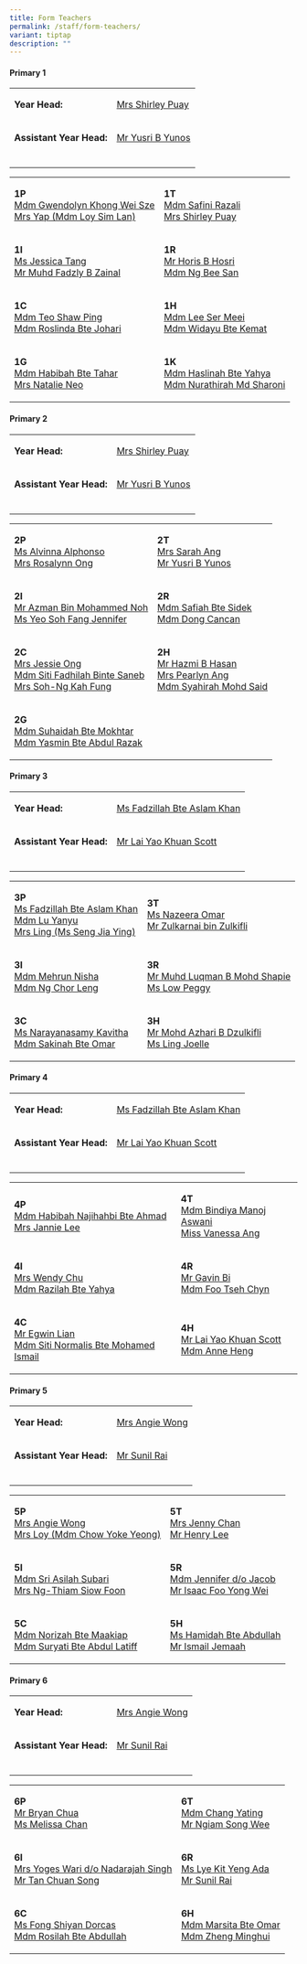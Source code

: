 ```yaml
---
title: Form Teachers
permalink: /staff/form-teachers/
variant: tiptap
description: ""
---
```

<h4><strong>Primary 1</strong></h4>
<table style="minWidth: 50px">
<colgroup>
<col>
<col>
</colgroup>
<tbody>
<tr>
<td rowspan="1" colspan="1">
<p><strong>Year Head:</strong>
</p>
</td>
<td rowspan="1" colspan="1">
<p><a href="mailto:shirley.lee@gsps.edu.sg" rel="noopener nofollow" target="_blank">Mrs Shirley Puay</a>
</p>
</td>
</tr>
<tr>
<td rowspan="1" colspan="1">
<p><strong>Assistant Year Head:</strong>
</p>
</td>
<td rowspan="1" colspan="1">
<p><a href="mailto:yusri@gsps.edu.sg" rel="noopener nofollow" target="_blank">Mr Yusri B Yunos</a>
</p>
</td>
</tr>
<tr>
<td rowspan="1" colspan="1">
<p></p>
</td>
<td rowspan="1" colspan="1">
<p></p>
</td>
</tr>
</tbody>
</table>
<table style="minWidth: 50px">
<colgroup>
<col>
<col>
</colgroup>
<tbody>
<tr>
<td rowspan="1" colspan="1">
<p><strong>1P</strong>
<br><a href="mailto:gwendolyn.faith.khong@gsps.edu.sg" rel="noopener nofollow" target="_blank">Mdm Gwendolyn Khong Wei Sze</a>
<br><a href="mailto:loy.sim.lan@gsps.edu.sg" rel="noopener nofollow" target="_blank">Mrs Yap (Mdm Loy Sim Lan)</a>
</p>
</td>
<td rowspan="1" colspan="1">
<p><strong>1T</strong>
<br><a href="mailto:safini.razali@gsps.edu.sg" rel="noopener nofollow" target="_blank">Mdm Safini Razali</a>
<br><a href="mailto:shirley.lee@gsps.edu.sg" rel="noopener nofollow" target="_blank">Mrs Shirley Puay</a>
</p>
</td>
</tr>
<tr>
<td rowspan="1" colspan="1">
<p><strong>1I</strong>
<br><a href="mailto:jessica.tang@gsps.edu.sg" rel="noopener nofollow" target="_blank">Ms Jessica Tang</a>
<br><a href="mailto:fadzly.zainal@gsps.edu.sg" rel="noopener nofollow" target="_blank">Mr Muhd Fadzly B Zainal</a>
</p>
</td>
<td rowspan="1" colspan="1">
<p><strong>1R</strong>
<br><a href="mailto:horis@gsps.edu.sg" rel="noopener nofollow" target="_blank">Mr Horis B Hosri</a>
<br><a href="mailto:ng.bee.san@gsps.edu.sg" rel="noopener nofollow" target="_blank">Mdm Ng Bee San</a>
</p>
</td>
</tr>
<tr>
<td rowspan="1" colspan="1">
<p><strong>1C</strong>
<br><a href="mailto:teo.shaw.ping@gsps.edu.sg" rel="noopener nofollow" target="_blank">Mdm Teo Shaw Ping</a>
<br><a href="mailto:roslinda.johari@gsps.edu.sg" rel="noopener nofollow" target="_blank">Mdm Roslinda Bte Johari</a>
</p>
</td>
<td rowspan="1" colspan="1">
<p><strong>1H</strong>
<br><a href="mailto:lee.ser.meei@gsps.edu.sg" rel="noopener nofollow" target="_blank">Mdm Lee Ser Meei</a>
<br><a href="mailto:widayu.kemat@gsps.edu.sg" rel="noopener nofollow" target="_blank">Mdm Widayu Bte Kemat</a>
</p>
</td>
</tr>
<tr>
<td rowspan="1" colspan="1">
<p><strong>1G</strong>
<br><a href="mailto:habibah.tahar@gsps.edu.sg" rel="noopener nofollow" target="_blank">Mdm Habibah Bte Tahar</a>
<br><a href="mailto:natalie.neo@gsps.edu.sg" rel="noopener nofollow" target="_blank">Mrs Natalie Neo</a>
</p>
</td>
<td rowspan="1" colspan="1">
<p><strong>1K</strong>
<br><a href="mailto:haslinah.yahya@gsps.edu.sg" rel="noopener nofollow" target="_blank">Mdm Haslinah Bte Yahya</a>
<br><a href="mailto:nurathirah@gsps.edu.sg" rel="noopener nofollow" target="_blank">Mdm Nurathirah Md Sharoni</a>
</p>
</td>
</tr>
</tbody>
</table>
<p></p>
<h4><strong>Primary 2</strong></h4>
<table style="minWidth: 50px">
<colgroup>
<col>
<col>
</colgroup>
<tbody>
<tr>
<td rowspan="1" colspan="1">
<p><strong>Year Head:</strong>
</p>
</td>
<td rowspan="1" colspan="1">
<p><a href="mailto:shirley.lee@gsps.edu.sg" rel="noopener nofollow" target="_blank">Mrs Shirley Puay</a>
</p>
</td>
</tr>
<tr>
<td rowspan="1" colspan="1">
<p><strong>Assistant Year Head:</strong>
</p>
</td>
<td rowspan="1" colspan="1">
<p><a href="mailto:yusri@gsps.edu.sg" rel="noopener nofollow" target="_blank">Mr Yusri B Yunos</a>
</p>
</td>
</tr>
<tr>
<td rowspan="1" colspan="1">
<p></p>
</td>
<td rowspan="1" colspan="1">
<p></p>
</td>
</tr>
</tbody>
</table>
<table style="minWidth: 50px">
<colgroup>
<col>
<col>
</colgroup>
<tbody>
<tr>
<td rowspan="1" colspan="1">
<p><strong>2P</strong>
<br><a href="mailto:alvinna@gsps.edu.sg" rel="noopener nofollow" target="_blank">Ms Alvinna Alphonso</a>
<br><a href="mailto:rosalynn.teo@gsps.edu.sg" rel="noopener nofollow" target="_blank">Mrs Rosalynn Ong</a>
</p>
</td>
<td rowspan="1" colspan="1">
<p><strong>2T</strong>
<br><a href="mailto:sarah.goh@gsps.edu.sg" rel="noopener nofollow" target="_blank">Mrs Sarah Ang</a>
<br><a href="mailto:yusri@gsps.edu.sg" rel="noopener nofollow" target="_blank">Mr Yusri B Yunos</a>
</p>
</td>
</tr>
<tr>
<td rowspan="1" colspan="1">
<p><strong>2I</strong>
<br><a href="mailto:azman.mohammed.noh@gsps.edu.sg" rel="noopener nofollow" target="_blank">Mr Azman Bin Mohammed Noh</a>
<br><a href="mailto:jennifer.yeo@gsps.edu.sg" rel="noopener nofollow" target="_blank">Ms Yeo Soh Fang Jennifer</a>
</p>
</td>
<td rowspan="1" colspan="1">
<p><strong>2R</strong>
<br><a href="mailto:safiah.sidek@gsps.edu.sg" rel="noopener nofollow" target="_blank">Mdm Safiah Bte Sidek</a>
<br><a href="mailto:dong.cancan@gsps.edu.sg" rel="noopener nofollow" target="_blank">Mdm Dong Cancan</a>
</p>
</td>
</tr>
<tr>
<td rowspan="1" colspan="1">
<p><strong>2C</strong>
<br><a href="mailto:jessie.ho@gsps.edu.sg" rel="noopener nofollow" target="_blank">Mrs Jessie Ong</a>
<br><a href="mailto:fadhilah.saneb@gsps.edu.sg" rel="noopener nofollow" target="_blank">Mdm Siti Fadhilah Binte Saneb</a>
<br><a href="mailto:angeline.ng@gsps.edu.sg" rel="noopener nofollow" target="_blank">Mrs Soh-Ng Kah Fung </a>
</p>
</td>
<td rowspan="1" colspan="1">
<p><strong>2H</strong>
<br><a href="mailto:hazmi.hasan@gsps.edu.sg" rel="noopener nofollow" target="_blank">Mr Hazmi B Hasan</a>
<br><a href="mailto:pearlyn.ang@gsps.edu.sg" rel="noopener nofollow" target="_blank">Mrs Pearlyn Ang</a>
<br><a href="mailto:syahirah.ms@gsps.edu.sg" rel="noopener nofollow" target="_blank">Mdm Syahirah Mohd Said</a>
</p>
</td>
</tr>
<tr>
<td rowspan="1" colspan="1">
<p><strong>2G</strong>
<br><a href="mailto:suhaidah.mokhtar@gsps.edu.sg" rel="noopener nofollow" target="_blank">Mdm Suhaidah Bte Mokhtar</a>
<br><a href="mailto:yasmin.abdul.razak@gsps.edu.sg" rel="noopener nofollow" target="_blank">Mdm Yasmin Bte Abdul Razak</a>
</p>
</td>
<td rowspan="1" colspan="1">
<p></p>
</td>
</tr>
</tbody>
</table>
<p></p>
<h4><strong>Primary 3</strong></h4>
<table style="minWidth: 50px">
<colgroup>
<col>
<col>
</colgroup>
<tbody>
<tr>
<td rowspan="1" colspan="1">
<p><strong>Year Head:</strong>
</p>
</td>
<td rowspan="1" colspan="1">
<p><a href="mailto:fadzillah.khan@gsps.edu.sg" rel="noopener nofollow" target="_blank">Ms Fadzillah Bte Aslam Khan</a>
</p>
</td>
</tr>
<tr>
<td rowspan="1" colspan="1">
<p><strong>Assistant Year Head:</strong>
</p>
</td>
<td rowspan="1" colspan="1">
<p><a href="mailto:scott.lai@gsps.edu.sg" rel="noopener nofollow" target="_blank">Mr Lai Yao Khuan Scott</a>
</p>
</td>
</tr>
<tr>
<td rowspan="1" colspan="1">
<p></p>
</td>
<td rowspan="1" colspan="1">
<p></p>
</td>
</tr>
</tbody>
</table>
<table style="minWidth: 50px">
<colgroup>
<col>
<col>
</colgroup>
<tbody>
<tr>
<td rowspan="1" colspan="1">
<p><strong>3P</strong>
<br><a href="mailto:fadzillah.khan@gsps.edu.sg" rel="noopener nofollow" target="_blank">Ms Fadzillah Bte Aslam Khan</a>
<br><a href="mailto:lu.yanyu@gsps.edu.sg" rel="noopener nofollow" target="_blank">Mdm Lu Yanyu</a>
<br><a href="mailto:seng.jiaying@gsps.edu.sg" rel="noopener nofollow" target="_blank">Mrs Ling (Ms Seng Jia Ying)</a>
</p>
</td>
<td rowspan="1" colspan="1">
<p><strong>3T</strong>
<br><a href="mailto:nazeera.omar@gsps.edu.sg" rel="noopener nofollow" target="_blank">Ms Nazeera Omar</a>
<br><a href="mailto:zulkarnai@gsps.edu.sg" rel="noopener nofollow" target="_blank">Mr Zulkarnai bin Zulkifli </a>
</p>
</td>
</tr>
<tr>
<td rowspan="1" colspan="1">
<p><strong>3I</strong>
<br><a href="mailto:mehrun.nisha@gsps.edu.sg" rel="noopener nofollow" target="_blank">Mdm Mehrun Nisha</a>
<br><a href="mailto:ng.chorleng@gsps.edu.sg" rel="noopener nofollow" target="_blank">Mdm Ng Chor Leng</a>
</p>
</td>
<td rowspan="1" colspan="1">
<p><strong>3R</strong>
<br><a href="mailto:muhammad.luqman.bms@gsps.edu.sg" rel="noopener nofollow" target="_blank">Mr Muhd Luqman B Mohd Shapie</a>
<br><a href="mailto:peggy.low@gsps.edu.sg" rel="noopener nofollow" target="_blank">Ms Low Peggy</a>
</p>
</td>
</tr>
<tr>
<td rowspan="1" colspan="1">
<p><strong>3C</strong>
<br><a href="mailto:kavitha@gsps.edu.sg" rel="noopener nofollow" target="_blank">Ms Narayanasamy Kavitha</a>
<br><a href="mailto:sakinah.omar@gsps.edu.sg" rel="noopener nofollow" target="_blank">Mdm Sakinah Bte Omar</a>
</p>
</td>
<td rowspan="1" colspan="1">
<p><strong>3H</strong>
<br><a href="mailto:md.azhari@gsps.edu.sg" rel="noopener nofollow" target="_blank">Mr Mohd Azhari B Dzulkifli</a>
<br><a href="mailto:ling.joelle@gsps.edu.sg" rel="noopener nofollow" target="_blank">Ms Ling Joelle</a>
</p>
</td>
</tr>
</tbody>
</table>
<p></p>
<h4><strong>Primary 4</strong></h4>
<table style="minWidth: 50px">
<colgroup>
<col>
<col>
</colgroup>
<tbody>
<tr>
<td rowspan="1" colspan="1">
<p><strong>Year Head:</strong>
</p>
</td>
<td rowspan="1" colspan="1">
<p><a href="mailto:fadzillah.khan@gsps.edu.sg" rel="noopener nofollow" target="_blank">Ms Fadzillah Bte Aslam Khan</a>
</p>
</td>
</tr>
<tr>
<td rowspan="1" colspan="1">
<p><strong>Assistant Year Head:</strong>
</p>
</td>
<td rowspan="1" colspan="1">
<p><a href="mailto:scott.lai@gsps.edu.sg" rel="noopener nofollow" target="_blank">Mr Lai Yao Khuan Scott</a>
</p>
</td>
</tr>
<tr>
<td rowspan="1" colspan="1">
<p></p>
</td>
<td rowspan="1" colspan="1">
<p></p>
</td>
</tr>
</tbody>
</table>
<table style="minWidth: 50px">
<colgroup>
<col>
<col>
</colgroup>
<tbody>
<tr>
<td rowspan="1" colspan="1">
<p><strong>4P</strong>
<br><a href="mailto:habibah.ahmad@gsps.edu.sg" rel="noopener nofollow" target="_blank">Mdm Habibah Najihahbi Bte Ahmad</a>
<br><a href="mailto:jannie.lee@gsps.edu.sg" rel="noopener nofollow" target="_blank">Mrs Jannie Lee</a>
</p>
</td>
<td rowspan="1" colspan="1">
<p><strong>4T</strong>
<br><a href="mailto:bindiya.aswani@gsps.edu.sg" rel="noopener nofollow" target="_blank">Mdm Bindiya Manoj Aswani</a>
<br><a href="mailto:vanessa.ang@gsps.edu.sg" rel="noopener nofollow" target="_blank">Miss Vanessa Ang</a>
</p>
</td>
</tr>
<tr>
<td rowspan="1" colspan="1">
<p><strong>4I</strong>
<br><a href="mailto:wendy.chu@gsps.edu.sg" rel="noopener nofollow" target="_blank">Mrs Wendy Chu</a>
<br><a href="mailto:razilah.yahya@gsps.edu.sg" rel="noopener nofollow" target="_blank">Mdm Razilah Bte Yahya</a>
</p>
</td>
<td rowspan="1" colspan="1">
<p><strong>4R</strong>
<br><a href="mailto:gavin.bi@gsps.edu.sg" rel="noopener nofollow" target="_blank">Mr Gavin Bi</a>
<br><a href="mailto:foo.tsehchyn@gsps.edu.sg" rel="noopener nofollow" target="_blank">Mdm Foo Tseh Chyn</a>
</p>
</td>
</tr>
<tr>
<td rowspan="1" colspan="1">
<p><strong>4C</strong>
<br><a href="mailto:egwin.lian@gsps.edu.sg" rel="noopener nofollow" target="_blank">Mr Egwin Lian</a>
<br><a href="mailto:siti.normalis@gsps.edu.sg" rel="noopener nofollow" target="_blank">Mdm Siti Normalis Bte Mohamed Ismail</a>
</p>
</td>
<td rowspan="1" colspan="1">
<p><strong>4H</strong>
<br><a href="mailto:scott.lai@gsps.edu.sg" rel="noopener nofollow" target="_blank">Mr Lai Yao Khuan Scott</a>
<br><a href="mailto:anne.heng@gsps.edu.sg" rel="noopener nofollow" target="_blank">Mdm Anne Heng</a>
</p>
</td>
</tr>
</tbody>
</table>
<p></p>
<h4><strong>Primary 5</strong></h4>
<table style="minWidth: 50px">
<colgroup>
<col>
<col>
</colgroup>
<tbody>
<tr>
<td rowspan="1" colspan="1">
<p><strong>Year Head:</strong>
</p>
</td>
<td rowspan="1" colspan="1">
<p><a href="mailto:angie.wong@gsps.edu.sg" rel="noopener nofollow" target="_blank">Mrs Angie Wong</a>
</p>
</td>
</tr>
<tr>
<td rowspan="1" colspan="1">
<p><strong>Assistant Year Head:</strong>
</p>
</td>
<td rowspan="1" colspan="1">
<p><a href="mailto:sunil.rai@gsps.edu.sg" rel="noopener nofollow" target="_blank">Mr Sunil Rai</a>
</p>
</td>
</tr>
<tr>
<td rowspan="1" colspan="1">
<p></p>
</td>
<td rowspan="1" colspan="1">
<p></p>
</td>
</tr>
</tbody>
</table>
<table style="minWidth: 50px">
<colgroup>
<col>
<col>
</colgroup>
<tbody>
<tr>
<td rowspan="1" colspan="1">
<p><strong>5P</strong>
<br><a href="mailto:angie.wong@gsps.edu.sg" rel="noopener nofollow" target="_blank">Mrs Angie Wong</a>
<br><a href="mailto:chow.yoke.yeong@gsps.edu.sg" rel="noopener nofollow" target="_blank">Mrs Loy (Mdm Chow Yoke Yeong)</a>
</p>
</td>
<td rowspan="1" colspan="1">
<p><strong>5T</strong>
<br><a href="mailto:jenny.tan@gsps.edu.sg" rel="noopener nofollow" target="_blank">Mrs Jenny Chan</a>
<br><a href="mailto:henry.lee@gsps.edu.sg" rel="noopener nofollow" target="_blank">Mr Henry Lee</a>
</p>
</td>
</tr>
<tr>
<td rowspan="1" colspan="1">
<p><strong>5I</strong>
<br><a href="mailto:sri.asilah.subari@gsps.edu.sg" rel="noopener nofollow" target="_blank">Mdm Sri Asilah Subari</a>
<br><a href="mailto:thiam.siow.foon@gsps.edu.sg" rel="noopener nofollow" target="_blank">Mrs Ng-Thiam Siow Foon</a>
</p>
</td>
<td rowspan="1" colspan="1">
<p><strong>5R</strong>
<br><a href="mailto:jennifer.jacob@gsps.edu.sg" rel="noopener nofollow" target="_blank">Mdm Jennifer d/o Jacob</a>
<br><a href="mailto:isaac.foo@gsps.edu.sg" rel="noopener nofollow" target="_blank">Mr Isaac Foo Yong Wei</a>
</p>
</td>
</tr>
<tr>
<td rowspan="1" colspan="1">
<p><strong>5C</strong>
<br><a href="mailto:norizah.maakiap@gsps.edu.sg" rel="noopener nofollow" target="_blank">Mdm Norizah Bte Maakiap</a>
<br><a href="mailto:suryati.abdul.latiff@gsps.edu.sg" rel="noopener nofollow" target="_blank">Mdm Suryati Bte Abdul Latiff</a>
</p>
</td>
<td rowspan="1" colspan="1">
<p><strong>5H</strong>
<br><a href="mailto:hamidah.abdullah@gsps.edu.sg" rel="noopener nofollow" target="_blank">Ms Hamidah Bte Abdullah</a>
<br><a href="mailto:ismail.jemaah@gsps.edu.sg" rel="noopener nofollow" target="_blank">Mr Ismail Jemaah</a>
</p>
</td>
</tr>
</tbody>
</table>
<p></p>
<h4><strong>Primary 6</strong></h4>
<table style="minWidth: 50px">
<colgroup>
<col>
<col>
</colgroup>
<tbody>
<tr>
<td rowspan="1" colspan="1">
<p><strong>Year Head:</strong>
</p>
</td>
<td rowspan="1" colspan="1">
<p><a href="mailto:angie.wong@gsps.edu.sg" rel="noopener nofollow" target="_blank">Mrs Angie Wong</a>
</p>
</td>
</tr>
<tr>
<td rowspan="1" colspan="1">
<p><strong>Assistant Year Head:</strong>
</p>
</td>
<td rowspan="1" colspan="1">
<p><a href="mailto:sunil.rai@gsps.edu.sg" rel="noopener nofollow" target="_blank">Mr Sunil Rai</a>
</p>
</td>
</tr>
<tr>
<td rowspan="1" colspan="1">
<p></p>
</td>
<td rowspan="1" colspan="1">
<p></p>
</td>
</tr>
</tbody>
</table>
<table style="minWidth: 50px">
<colgroup>
<col>
<col>
</colgroup>
<tbody>
<tr>
<td rowspan="1" colspan="1">
<p><strong>6P</strong>
<br><a href="mailto:bryan.chua@gsps.edu.sg" rel="noopener nofollow" target="_blank">Mr Bryan Chua</a>
<br><a href="mailto:melissa.chan@gsps.edu.sg" rel="noopener nofollow" target="_blank">Ms Melissa Chan</a>
</p>
</td>
<td rowspan="1" colspan="1">
<p><strong>6T</strong>
<br><a href="mailto:chang.yating@gsps.edu.sg" rel="noopener nofollow" target="_blank">Mdm Chang Yating</a>
<br><a href="mailto:ngiam.song.wee@gsps.edu.sg" rel="noopener nofollow" target="_blank">Mr Ngiam Song Wee</a>
</p>
</td>
</tr>
<tr>
<td rowspan="1" colspan="1">
<p><strong>6I</strong>
<br><a href="mailto:yoges.singh@gsps.edu.sg" rel="noopener nofollow" target="_blank">Mrs Yoges Wari d/o Nadarajah Singh</a>
<br><a href="mailto:tan.chuan.song@gsps.edu.sg" rel="noopener nofollow" target="_blank">Mr Tan Chuan Song</a>
</p>
</td>
<td rowspan="1" colspan="1">
<p><strong>6R</strong>
<br><a href="mailto:ada.lye@gsps.edu.sg" rel="noopener nofollow" target="_blank">Ms Lye Kit Yeng Ada</a>
<br><a href="mailto:sunil.rai@gsps.edu.sg" rel="noopener nofollow" target="_blank">Mr Sunil Rai</a>
</p>
</td>
</tr>
<tr>
<td rowspan="1" colspan="1">
<p><strong>6C</strong>
<br><a href="mailto:dorcas.fong@gsps.edu.sg" rel="noopener nofollow" target="_blank">Ms Fong Shiyan Dorcas</a>
<br><a href="mailto:rosilah.abdullah@gsps.edu.sg" rel="noopener nofollow" target="_blank">Mdm Rosilah Bte Abdullah</a>
</p>
</td>
<td rowspan="1" colspan="1">
<p><strong>6H</strong>
<br><a href="mailto:marsita.omar@gsps.edu.sg" rel="noopener nofollow" target="_blank">Mdm Marsita Bte Omar</a>
<br><a href="mailto:zheng.minghui@gsps.edu.sg" rel="noopener nofollow" target="_blank">Mdm Zheng Minghui</a>
</p>
</td>
</tr>
</tbody>
</table>
<p></p>
<h4></h4>
<p></p>
